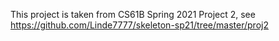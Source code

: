 This project is taken from CS61B Spring 2021 Project 2, see https://github.com/Linde7777/skeleton-sp21/tree/master/proj2
